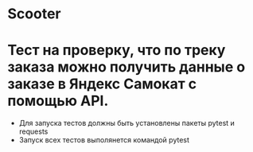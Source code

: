 # Scooter
# Тест на проверку, что по треку заказа можно получить данные о заказе в Яндекс Самокат с помощью API.
- Для запуска тестов должны быть установлены пакеты pytest и requests
- Запуск всех тестов выполянется командой pytest
